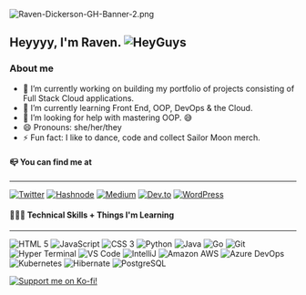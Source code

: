 <!--
**TheAmazinRaven/TheAmazinRaven** is a ✨ _special_ ✨ repository because its `README.md` (this file) appears on your GitHub profile.

Here are some ideas to get you started:

- 🔭 I’m currently working on ...
- 🌱 I’m currently learning ...
- 👯 I’m looking to collaborate on ...
- 🤔 I’m looking for help with ...
- 💬 Ask me about ...
- 📫 How to reach me: ...
- 😄 Pronouns: ...
- ⚡ Fun fact: ...
-->
![Raven-Dickerson-GH-Banner-2.png](https://i.postimg.cc/Qx7B3ct9/Raven-Dickerson-GH-Banner-2.png)

## Heyyyy, I'm Raven. ![HeyGuys](https://i.ibb.co/tc1n1dg/hey-Guys-1.png)

### About me

- 🔭 I’m currently working on building my portfolio of projects consisting of Full Stack Cloud applications.
- 🌱 I’m currently learning Front End, OOP, DevOps & the Cloud.
- 🤔 I’m looking for help with mastering OOP. :sweat_smile:
- 😄 Pronouns: she/her/they
- ⚡ Fun fact: I like to dance, code and collect Sailor Moon merch.

#### 📪 You can find me at 
---

[![Twitter](https://img.shields.io/badge/Twitter-d6a5f3?style=for-the-badge&logo=twitter&logoColor=white)](https://twitter.com/ItsRaeDickerson) [![Hashnode](https://img.shields.io/badge/Hashnode-d6a5f3?style=for-the-badge&logo=hashnode&logoColor=white)](https://theamazinraven.hashnode.dev/) [![Medium](https://img.shields.io/badge/Medium-d6a5f3?style=for-the-badge&logo=medium&logoColor=white)](https://medium.com/@TheAmazinRaven) [![Dev.to](https://img.shields.io/badge/dev.to-d6a5f3?style=for-the-badge&logo=devdotto&logoColor=white)](https://dev.to/theamazinraven) [![WordPress](https://img.shields.io/badge/Wordpress-d6a5f3?style=for-the-badge&logo=wordpress&logoColor=white)](https://theamazinraven.com/)


#### 👩🏾‍💻 Technical Skills + Things I'm Learning
---
![HTML 5](https://img.shields.io/badge/HTML5-E34F26?style=for-the-badge&logo=html5&logoColor=white) ![JavaScript](https://img.shields.io/badge/JavaScript-323330?style=for-the-badge&logo=javascript&logoColor=F7DF1E) ![CSS 3](https://img.shields.io/badge/CSS3-1572B6?style=for-the-badge&logo=css3&logoColor=white) ![Python](https://img.shields.io/badge/Python-FFD43B?style=for-the-badge&logo=python&logoColor=blue) ![Java](https://img.shields.io/badge/Java-ED8B00?style=for-the-badge&logo=java&logoColor=white) ![Go](https://img.shields.io/badge/Go-00ADD8?style=for-the-badge&logo=go&logoColor=white) ![Git](https://img.shields.io/badge/GIT-E44C30?style=for-the-badge&logo=git&logoColor=white) ![Hyper Terminal](https://img.shields.io/badge/Hyper-000000?style=for-the-badge&logo=hyper&logoColor=white) ![VS Code](https://img.shields.io/badge/Visual_Studio_Code-0078D4?style=for-the-badge&logo=visual%20studio%20code&logoColor=white) ![IntelliJ](https://img.shields.io/badge/IntelliJ_IDEA-000000.svg?style=for-the-badge&logo=intellij-idea&logoColor=white)
 ![Amazon AWS](https://img.shields.io/badge/Amazon_AWS-FF9900?style=for-the-badge&logo=amazonaws&logoColor=white) ![Azure DevOps](https://img.shields.io/badge/Azure_DevOps-0078D7?style=for-the-badge&logo=azure-devops&logoColor=white) ![Kubernetes](https://img.shields.io/badge/kubernetes-326ce5.svg?&style=for-the-badge&logo=kubernetes&logoColor=white) ![Hibernate](https://img.shields.io/badge/Hibernate-59666C?style=for-the-badge&logo=Hibernate&logoColor=white)
 ![PostgreSQL](https://img.shields.io/badge/PostgreSQL-316192?style=for-the-badge&logo=postgresql&logoColor=whit)
 
 
 
 [
![Support me on Ko-fi!](https://imagizer.imageshack.com/v2/100x75q90/923/eVwVeQ.jpg)](https://ko-fi.com/theamazinraven)
